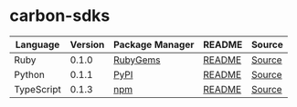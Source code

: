 # carbon-sdks

|Language|Version|Package Manager|README|Source|
|-|-|-|-|-|
|Ruby|0.1.0|[RubyGems](https://rubygems.org/gems/carbon/versions/0.1.0)|[README](https://github.com/Carbon-for-Developers/carbon-sdks/tree/main/ruby#readme)|[Source](https://github.com/Carbon-for-Developers/carbon-sdks/tree/main/ruby)|
|Python|0.1.1|[PyPI](https://pypi.org/project/carbon-python-sdk/0.1.1)|[README](https://github.com/Carbon-for-Developers/carbon-sdks/tree/main/python#readme)|[Source](https://github.com/Carbon-for-Developers/carbon-sdks/tree/main/python)|
|TypeScript|0.1.3|[npm](https://www.npmjs.com/package/carbon-typescript-sdk/v/0.1.3)|[README](https://github.com/Carbon-for-Developers/carbon-sdks/tree/main/typescript#readme)|[Source](https://github.com/Carbon-for-Developers/carbon-sdks/tree/main/typescript)|